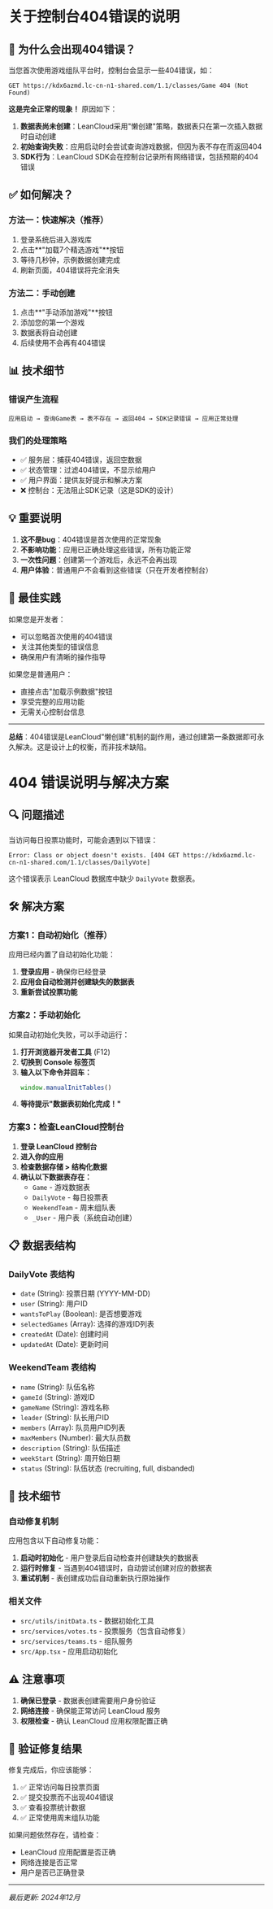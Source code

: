 # 关于控制台404错误的说明

## 🤔 为什么会出现404错误？

当您首次使用游戏组队平台时，控制台会显示一些404错误，如：
```
GET https://kdx6azmd.lc-cn-n1-shared.com/1.1/classes/Game 404 (Not Found)
```

**这是完全正常的现象！** 原因如下：

1. **数据表尚未创建**：LeanCloud采用"懒创建"策略，数据表只在第一次插入数据时自动创建
2. **初始查询失败**：应用启动时会尝试查询游戏数据，但因为表不存在而返回404
3. **SDK行为**：LeanCloud SDK会在控制台记录所有网络错误，包括预期的404错误

## ✅ 如何解决？

### 方法一：快速解决（推荐）
1. 登录系统后进入游戏库
2. 点击**"加载7个精选游戏"**按钮
3. 等待几秒钟，示例数据创建完成
4. 刷新页面，404错误将完全消失

### 方法二：手动创建
1. 点击**"手动添加游戏"**按钮
2. 添加您的第一个游戏
3. 数据表将自动创建
4. 后续使用不会再有404错误

## 📊 技术细节

### 错误产生流程
```
应用启动 → 查询Game表 → 表不存在 → 返回404 → SDK记录错误 → 应用正常处理
```

### 我们的处理策略
- ✅ 服务层：捕获404错误，返回空数据
- ✅ 状态管理：过滤404错误，不显示给用户
- ✅ 用户界面：提供友好提示和解决方案
- ❌ 控制台：无法阻止SDK记录（这是SDK的设计）

## 💡 重要说明

1. **这不是bug**：404错误是首次使用的正常现象
2. **不影响功能**：应用已正确处理这些错误，所有功能正常
3. **一次性问题**：创建第一个游戏后，永远不会再出现
4. **用户体验**：普通用户不会看到这些错误（只在开发者控制台）

## 🚀 最佳实践

如果您是开发者：
- 可以忽略首次使用的404错误
- 关注其他类型的错误信息
- 确保用户有清晰的操作指导

如果您是普通用户：
- 直接点击"加载示例数据"按钮
- 享受完整的应用功能
- 无需关心控制台信息

---

**总结**：404错误是LeanCloud"懒创建"机制的副作用，通过创建第一条数据即可永久解决。这是设计上的权衡，而非技术缺陷。

# 404 错误说明与解决方案

## 🔍 问题描述

当访问每日投票功能时，可能会遇到以下错误：

```
Error: Class or object doesn't exists. [404 GET https://kdx6azmd.lc-cn-n1-shared.com/1.1/classes/DailyVote]
```

这个错误表示 LeanCloud 数据库中缺少 `DailyVote` 数据表。

## 🛠️ 解决方案

### 方案1：自动初始化（推荐）

应用已经内置了自动初始化功能：

1. **登录应用** - 确保你已经登录
2. **应用会自动检测并创建缺失的数据表**
3. **重新尝试投票功能**

### 方案2：手动初始化

如果自动初始化失败，可以手动运行：

1. **打开浏览器开发者工具** (F12)
2. **切换到 Console 标签页**
3. **输入以下命令并回车：**
   ```javascript
   window.manualInitTables()
   ```
4. **等待提示"数据表初始化完成！"**

### 方案3：检查LeanCloud控制台

1. **登录 LeanCloud 控制台**
2. **进入你的应用**
3. **检查数据存储 > 结构化数据**
4. **确认以下数据表存在：**
   - `Game` - 游戏数据表
   - `DailyVote` - 每日投票表
   - `WeekendTeam` - 周末组队表
   - `_User` - 用户表（系统自动创建）

## 📋 数据表结构

### DailyVote 表结构
- `date` (String): 投票日期 (YYYY-MM-DD)
- `user` (String): 用户ID
- `wantsToPlay` (Boolean): 是否想要游戏
- `selectedGames` (Array): 选择的游戏ID列表
- `createdAt` (Date): 创建时间
- `updatedAt` (Date): 更新时间

### WeekendTeam 表结构
- `name` (String): 队伍名称
- `gameId` (String): 游戏ID
- `gameName` (String): 游戏名称
- `leader` (String): 队长用户ID
- `members` (Array): 队员用户ID列表
- `maxMembers` (Number): 最大队员数
- `description` (String): 队伍描述
- `weekStart` (String): 周开始日期
- `status` (String): 队伍状态 (recruiting, full, disbanded)

## 🔧 技术细节

### 自动修复机制

应用包含以下自动修复功能：

1. **启动时初始化** - 用户登录后自动检查并创建缺失的数据表
2. **运行时修复** - 当遇到404错误时，自动尝试创建对应的数据表
3. **重试机制** - 表创建成功后自动重新执行原始操作

### 相关文件

- `src/utils/initData.ts` - 数据初始化工具
- `src/services/votes.ts` - 投票服务（包含自动修复）
- `src/services/teams.ts` - 组队服务
- `src/App.tsx` - 应用启动初始化

## ⚠️ 注意事项

1. **确保已登录** - 数据表创建需要用户身份验证
2. **网络连接** - 确保能正常访问 LeanCloud 服务
3. **权限检查** - 确认 LeanCloud 应用权限配置正确

## 🚀 验证修复结果

修复完成后，你应该能够：

1. ✅ 正常访问每日投票页面
2. ✅ 提交投票而不出现404错误
3. ✅ 查看投票统计数据
4. ✅ 正常使用周末组队功能

如果问题依然存在，请检查：
- LeanCloud 应用配置是否正确
- 网络连接是否正常
- 用户是否已正确登录

---
*最后更新: 2024年12月* 